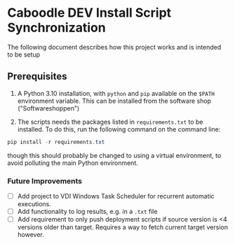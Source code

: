 # Caboodle DEV Install Script Synchronization

The following document describes how this project works and is intended to be setup 

## Prerequisites
1. A Python 3.10 installation, with `python` and `pip` available on the `$PATH` environment variable. This can be installed from the software shop ("Softwareshoppen")

2. The scripts needs the packages listed in `requirements.txt` to be installed. To do this, run the following command on the command line:
```powershell
pip install -r requirements.txt
```
though this should probably be changed to using a virtual environment, to avoid polluting the main Python environment.


### Future Improvements
- [ ] Add project to VDI Windows Task Scheduler for recurrent automatic executions.
- [ ] Add functionality to log results, e.g. in a `.txt` file
- [ ] Add requirement to only push deployment scripts if source version is <4 versions older than target. Requires a way to fetch current target version however.
